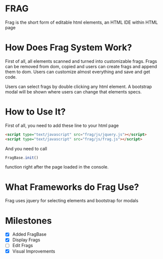 FRAG
====

Frag is the short form of editable html elements, an HTML IDE within HTML page

How Does Frag System Work?
====

First of all, all elements scanned and turned into customizable frags.
Frags can be removed from dom, copied and users can create frags and append them to dom.
Users can customize almost everything and save and get code.

Users can select frags by double clicking any html element.
A bootstrap modal will be shown where users can change that elements specs.

How to Use It?
====

First of all, you need to add these line to your html page
```html
<script type="text/javascript" src="frag/js/jquery.js"></script>
<script type="text/javascript" src="frag/js/frag.js"></script>
```
And you need to call 
```js
FragBase.init()
```
function right after the page loaded in the console.

What Frameworks do Frag Use?
====

Frag uses jquery for selecting elements and bootstrap for modals

Milestones
====

 - [x] Added FragBase
 - [x] Display Frags
 - [ ] Edit Frags
 - [x] Visual Improvements